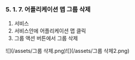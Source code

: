 ### 5. 1. 7. 어플리케이션 맵 그룹 삭제

1. 서비스
2. 서비스안에 어플리케이션 맵 클릭
3. 그룹 액션 버튼에서 그룹 삭제

![](/assets/그룹 삭제.png)![](/assets/그룹 삭제2.png)

